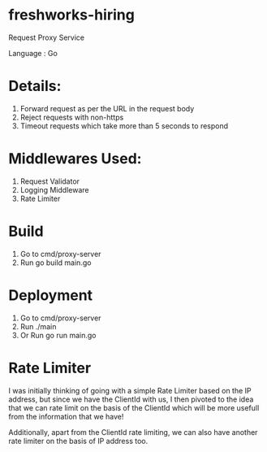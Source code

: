 # freshworks-hiring

Request Proxy Service

Language : Go

Details:
========
1. Forward request as per the URL in the request body
2. Reject requests with non-https
3. Timeout requests which take more than 5 seconds to respond


Middlewares Used:
=================
1. Request Validator
2. Logging Middleware
3. Rate Limiter

Build
=====
1. Go to cmd/proxy-server
2. Run go build main.go

Deployment
==========
1. Go to cmd/proxy-server
2. Run ./main
3. Or Run go run main.go


Rate Limiter
============
I was initially thinking of going with a simple Rate Limiter based on the IP address, but since we have the ClientId with us, I then pivoted to the idea that we can rate limit on the basis of the ClientId which will be more usefull from the information that we have!

Additionally, apart from the ClientId rate limiting, we can also have another rate limiter on the basis of IP address too.
